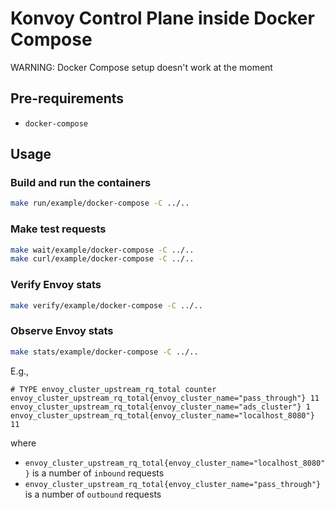 Konvoy Control Plane inside Docker Compose 
====================

WARNING: Docker Compose setup doesn't work at the moment

## Pre-requirements

- `docker-compose`

## Usage

### Build and run the containers

```bash
make run/example/docker-compose -C ../..
```

### Make test requests

```bash
make wait/example/docker-compose -C ../..
make curl/example/docker-compose -C ../..
```

### Verify Envoy stats

```bash
make verify/example/docker-compose -C ../..
```

### Observe Envoy stats

```bash
make stats/example/docker-compose -C ../..
```

E.g.,
```
# TYPE envoy_cluster_upstream_rq_total counter
envoy_cluster_upstream_rq_total{envoy_cluster_name="pass_through"} 11
envoy_cluster_upstream_rq_total{envoy_cluster_name="ads_cluster"} 1
envoy_cluster_upstream_rq_total{envoy_cluster_name="localhost_8080"} 11
```

where

* `envoy_cluster_upstream_rq_total{envoy_cluster_name="localhost_8080"}` is a number of `inbound` requests
* `envoy_cluster_upstream_rq_total{envoy_cluster_name="pass_through"}` is a number of `outbound` requests
